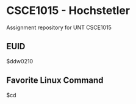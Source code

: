 # CSCE1015 - Hochstetler
Assignment repository for UNT CSCE1015
## EUID
$ddw0210
## Favorite Linux Command
$cd

